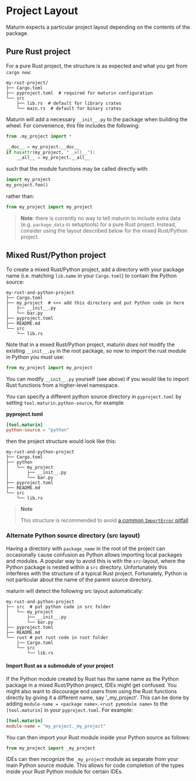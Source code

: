 # Project Layout

Maturin expects a particular project layout depending on the contents of the
package.

## Pure Rust project

For a pure Rust project, the structure is as expected and what you get from `cargo new`:

```
my-rust-project/
├── Cargo.toml
├── pyproject.toml  # required for maturin configuration
└── src
    ├── lib.rs  # default for library crates
    └── main.rs  # default for binary crates
```

Maturin will add a necessary `__init__.py` to the package when building the
wheel. For convenience, this file includes the following:

```python
from .my_project import *

__doc__ = my_project.__doc__
if hasattr(my_project, "__all__"):
    __all__ = my_project.__all__
```

such that the module functions may be called directly with:

```python
import my_project
my_project.foo()
```

rather than:

```python
from my_project import my_project
```

> **Note**: there is currently no way to tell maturin to include extra data (e.g.
`package_data` in setuptools) for a pure Rust project. Instead, consider using
the layout described below for the mixed Rust/Python project.

## Mixed Rust/Python project

To create a mixed Rust/Python project, add a directory with your package name
(i.e. matching `lib.name` in your `Cargo.toml`) to contain the Python source:

```
my-rust-and-python-project
├── Cargo.toml
├── my_project  # <<< add this directory and put Python code in here
│   ├── __init__.py
│   └── bar.py
├── pyproject.toml
├── README.md
└── src
    └── lib.rs
```

Note that in a mixed Rust/Python project, maturin _does not_ modify the
existing `__init__.py` in the root package, so now to import the rust module in
Python you must use:

```python
from my_project import my_project
```

You can modify `__init__.py` yourself (see above) if you would like to import
Rust functions from a higher-level namespace.

You can specify a different python source directory in `pyproject.toml` by setting `tool.maturin.python-source`, for example

**pyproject.toml**

```toml
[tool.maturin]
python-source = "python"
```

then the project structure would look like this:

```
my-rust-and-python-project
├── Cargo.toml
├── python
│   └── my_project
│       ├── __init__.py
│       └── bar.py
├── pyproject.toml
├── README.md
└── src
    └── lib.rs
```

> **Note**
>
> This structure is recommended to avoid [a common `ImportError` pitfall](https://github.com/PyO3/maturin/issues/490)


### Alternate Python source directory (src layout)

Having a directory with `package_name` in the root of the project can
occasionally cause confusion as Python allows importing local packages and
modules. A popular way to avoid this is with the `src`-layout, where the Python
package is nested within a `src` directory. Unfortunately this interferes with
the structure of a typical Rust project. Fortunately, Python is not particular
about the name of the parent source directory.

maturin will detect the following src layout automatically:

```
my-rust-and-python-project
├── src  # put python code in src folder
│   └── my_project
│       ├── __init__.py
│       └── bar.py
├── pyproject.toml
├── README.md
└── rust # put rust code in rust folder
    |── Cargo.toml
    └── src
        └── lib.rs
```
#### Import Rust as a submodule of your project

If the Python module created by Rust has the same name as the Python package in a mixed Rust/Python project, IDEs might get confused.
You might also want to discourage end users from using the Rust functions directly by giving it a different name, say '\_my_project'.
This can be done by adding `module-name = <package name>.<rust pymodule name>` to the `[tool.maturin]` in your `pyproject.toml`. For example:

```toml
[tool.maturin]
module-name = "my_project._my_project"
```

You can then import your Rust module inside your Python source as follows:

```python
from my_project import _my_project
```

IDEs can then recognize the `_my_project` module as separate from your main Python source module. This allows for code completion of the types inside your Rust Python module for certain IDEs.

